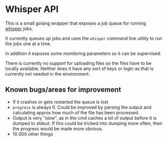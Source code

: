 # Whisper API

This is a small golang wrapper that exposes a job queue for running [whisper](https://openai.com/blog/whisper/) jobs.

It currently queues up jobs and uses the `whisper` command line utility to run the jobs one at a time.

In addition it exposes some monitoring parameters so it can be supervised.

There is currently no support for uploading files so the files have to be locally available. Neither does it have any sort of 
keys or login as that is currently not needed in the environment.

## Known bugs/areas for improvement

* If it crashes or gets restarted the queue is lost
* `progress` is always 0. Could be improved by parsing the output and calculating approx how much of the file has been processed.
* Output is very "slow", as in the cmd caches a lot of output before it is dumped to stdout. If this could be tricked into dumping more often, then the progress would be made more obvious.
* 10 000 other things

